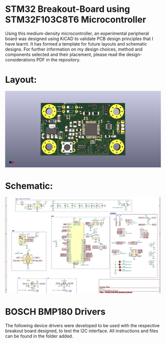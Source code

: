 
# STM32 Breakout-Board using STM32F103C8T6 Microcontroller

Using this medium-density microcontroller, an experimental peripheral board was designed using KiCAD to validate PCB design principles that I have learnt. It has formed a template for future layouts and schematic designs. For further information on my design choices, method and components selected and their placement, please read the design-considerations PDF in the repository.

# Layout:

![alt text](https://github.com/Suvashan1/HardwareDesign/blob/main/STM32F103C8T6_Breakout/Front_View.jpg)


# Schematic:

![alt text](https://github.com/Suvashan1/HardwareDesign/blob/main/STM32F103C8T6_Breakout/schematic.jpg)


# BOSCH BMP180 Drivers

The following device drivers were developed to be used with the respective breakout board designed, to test the I2C interface. All instructions and files can be found in the folder
added.

